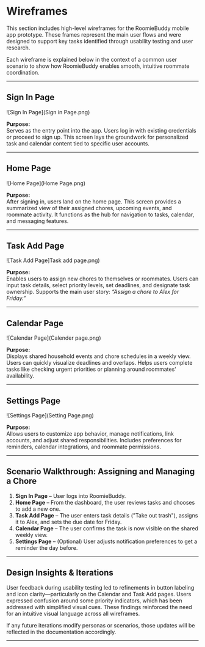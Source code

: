 # Wireframes

This section includes high-level wireframes for the RoomieBuddy mobile app prototype. These frames represent the main user flows and were designed to support key tasks identified through usability testing and user research.

Each wireframe is explained below in the context of a common user scenario to show how RoomieBuddy enables smooth, intuitive roommate coordination.

---

## Sign In Page

![Sign In Page](Sign in Page.png)

**Purpose:**  
Serves as the entry point into the app. Users log in with existing credentials or proceed to sign up. This screen lays the groundwork for personalized task and calendar content tied to specific user accounts.

---

## Home Page

![Home Page](Home Page.png)

**Purpose:**  
After signing in, users land on the home page. This screen provides a summarized view of their assigned chores, upcoming events, and roommate activity. It functions as the hub for navigation to tasks, calendar, and messaging features.

---

## Task Add Page

![Task Add Page]Task add page.png)

**Purpose:**  
Enables users to assign new chores to themselves or roommates. Users can input task details, select priority levels, set deadlines, and designate task ownership. Supports the main user story: *“Assign a chore to Alex for Friday.”*

---

## Calendar Page

![Calendar Page](Calender page.png)

**Purpose:**  
Displays shared household events and chore schedules in a weekly view. Users can quickly visualize deadlines and overlaps. Helps users complete tasks like checking urgent priorities or planning around roommates' availability.

---

## Settings Page

![Settings Page](Setting Page.png)

**Purpose:**  
Allows users to customize app behavior, manage notifications, link accounts, and adjust shared responsibilities. Includes preferences for reminders, calendar integrations, and roommate permissions.

---

## Scenario Walkthrough: Assigning and Managing a Chore

1. **Sign In Page** – User logs into RoomieBuddy.
2. **Home Page** – From the dashboard, the user reviews tasks and chooses to add a new one.
3. **Task Add Page** – The user enters task details ("Take out trash"), assigns it to Alex, and sets the due date for Friday.
4. **Calendar Page** – The user confirms the task is now visible on the shared weekly view.
5. **Settings Page** – (Optional) User adjusts notification preferences to get a reminder the day before.

---

## Design Insights & Iterations

User feedback during usability testing led to refinements in button labeling and icon clarity—particularly on the Calendar and Task Add pages. Users expressed confusion around some priority indicators, which has been addressed with simplified visual cues. These findings reinforced the need for an intuitive visual language across all wireframes.

If any future iterations modify personas or scenarios, those updates will be reflected in the documentation accordingly.

---
